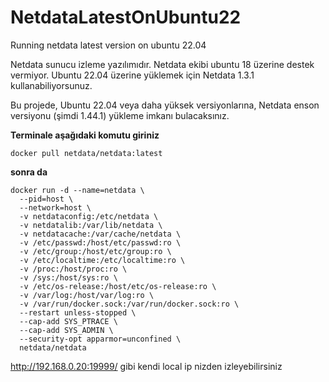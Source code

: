 # NetdataLatestOnUbuntu22
Running netdata latest version on ubuntu 22.04

Netdata sunucu izleme yazılımıdır. Netdata ekibi ubuntu 18 üzerine destek vermiyor. Ubuntu 22.04 üzerine yüklemek için Netdata 1.3.1 kullanabiliyorsunuz.

Bu projede, Ubuntu 22.04 veya daha yüksek versiyonlarına, Netdata enson versiyonu (şimdi 1.44.1) yükleme imkanı bulacaksınız.

**Terminale aşağıdaki komutu giriniz**

	docker pull netdata/netdata:latest

**sonra da**


	docker run -d --name=netdata \
	  --pid=host \
	  --network=host \
	  -v netdataconfig:/etc/netdata \
	  -v netdatalib:/var/lib/netdata \
	  -v netdatacache:/var/cache/netdata \
	  -v /etc/passwd:/host/etc/passwd:ro \
	  -v /etc/group:/host/etc/group:ro \
	  -v /etc/localtime:/etc/localtime:ro \
	  -v /proc:/host/proc:ro \
	  -v /sys:/host/sys:ro \
	  -v /etc/os-release:/host/etc/os-release:ro \
	  -v /var/log:/host/var/log:ro \
	  -v /var/run/docker.sock:/var/run/docker.sock:ro \
	  --restart unless-stopped \
	  --cap-add SYS_PTRACE \
	  --cap-add SYS_ADMIN \
	  --security-opt apparmor=unconfined \
	  netdata/netdata


http://192.168.0.20:19999/    gibi kendi local ip nizden izleyebilirsiniz
